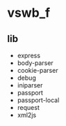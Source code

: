 # vswb_f

## lib
* express
*	body-parser
* cookie-parser
* debug
* iniparser
* passport
* passport-local
* request
* xml2js
